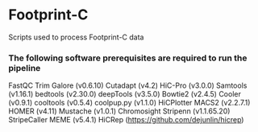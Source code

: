 # Footprint-C
Scripts used to process Footprint-C data

### The following software prerequisites are required to run the pipeline

 FastQC 
 Trim Galore (v0.6.10)
 Cutadapt (v4.2)
HiC-Pro (v3.0.0)
Samtools (v1.16.1)
bedtools (v2.30.0)
deepTools (v3.5.0)
Bowtie2 (v2.4.5)
Cooler (v0.9.1)
cooltools (v0.5.4)
coolpup.py (v1.1.0)
HiCPlotter
MACS2 (v2.2.7.1)
HOMER (v4.11)
Mustache (v1.0.1)
Chromosight
Stripenn (v1.1.65.20)
StripeCaller
MEME (v5.4.1)
HiCRep (https://github.com/dejunlin/hicrep)
